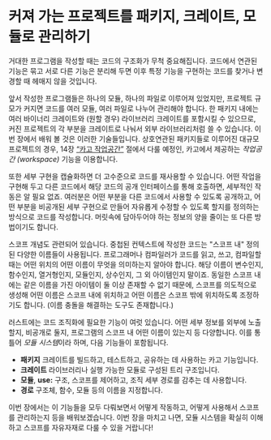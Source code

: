 # 커져 가는 프로젝트를 패키지, 크레이트, 모듈로 관리하기

거대한 프로그램을 작성할 때는 코드의 구조화가 무척
중요해집니다. 코드에서 연관된 기능은 묶고 서로 다른
기능은 분리해 두면 이후 특정 기능을 구현하는 코드를
찾거나 변경할 때 헤매지 않을 것입니다.

앞서 작성한 프로그램들은 하나의 모듈, 하나의 파일로 이루어져 있었지만,
프로젝트 규모가 커지면 코드를 여러 모듈, 여러 파일로 나누어 관리해야 합니다.
한 패키지 내에는 여러 바이너리 크레이트와 (원할 경우) 라이브러리 크레이트를 포함시킬 수 있으므로,
커진 프로젝트의 각 부분을 크레이트로 나눠서 외부 라이브러리처럼 쓸 수 있습니다.
이번 장에서 배워 볼 것은 이러한 기술들입니다.
상호연관된 패키지들로 이루어진 대규모 프로젝트의 경우,
14장 [“카고 작업공간”][workspaces]<!-- ignore --> 절에서 다룰 예정인,
카고에서 제공하는 *작업공간 (workspace)* 기능을 이용합니다.

또한 세부 구현을 캡슐화하면 더 고수준으로 코드를 재사용할 수 있습니다.
어떤 작업을 구현해 두고 다른 코드에서 해당 코드의 공개 인터페이스를 통해 호출하면,
세부적인 작동은 알 필요 없죠.
여러분은 어떤 부분을 다른 코드에서 사용할 수 있도록 공개하고,
어떤 부분을 비공개된 세부 구현으로 만들어 자유롭게 수정할 수 있도록
할지를 정의하는 방식으로 코드를 작성합니다.
머릿속에 담아두어야 하는 정보의 양을 줄이는 또 다른 방법이기도 합니다.

스코프 개념도 관련되어 있습니다. 중첩된 컨텍스트에 작성한 코드는 "스코프 내" 정의된 다양한 이름들이 사용됩니다.
프로그래머나 컴파일러가 코드를 읽고, 쓰고, 컴파일할 때는 어떤 위치의 어떤 이름이 무엇을 의미하는지 알아야 합니다.
해당 이름이 변수인지, 함수인지, 열거형인지, 모듈인지, 상수인지, 그 외 아이템인지 말이죠.
동일한 스코프 내에는 같은 이름을 가진 아이템이 둘 이상 존재할 수 없기 때문에,
스코프를 의도적으로 생성해 어떤 이름은 스코프 내에 위치하고
어떤 이름은 스코프 밖에 위치하도록 조정하기도 합니다.
(이름 충돌을 해결하는 도구도 존재합니다.)

러스트에는 코드 조직화에 필요한 기능이 여럿 있습니다.
어떤 세부 정보를 외부에 노출할지, 비공개로 둘지,
프로그램의 스코프 내 어떤 이름이 있는지 등 다양합니다.
이를 통틀어 *모듈 시스템*이라 하며, 다음 기능들이 포함됩니다.

* **패키지** 크레이트를 빌드하고, 테스트하고, 공유하는 데 사용하는 카고 기능입니다.
* **크레이트** 라이브러리나 실행 가능한 모듈로 구성된 트리 구조입니다.
* **모듈**, **use:** 구조, 스코프를 제어하고,
  조직 세부 경로를 감추는 데 사용합니다.
* **경로** 구조체, 함수, 모듈 등의 이름을 지정합니다.

이번 장에서는 이 기능들을 모두 다뤄보면서 어떻게 작동하고,
어떻게 사용해서 스코프를 관리하는지 등을 배워보겠습니다.
이번 장을 마치고 나면, 모듈 시스템을 확실히 이해하고 스코프를 자유자재로 다룰 수 있을 거랍니다!

[workspaces]: ch14-03-cargo-workspaces.html

